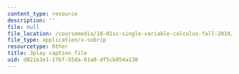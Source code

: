 ```yaml
---
content_type: resource
description: ''
file: null
file_location: /coursemedia/18-01sc-single-variable-calculus-fall-2010/d021e3e117bf55da81a0df5cb054a130_eHJuAByQf5A.vtt
file_type: application/x-subrip
resourcetype: Other
title: 3play caption file
uid: d021e3e1-17bf-55da-81a0-df5cb054a130
---
```

